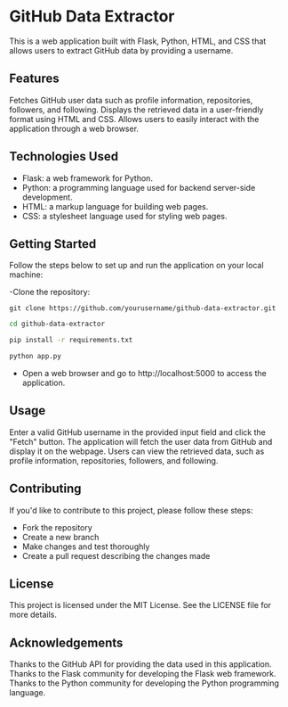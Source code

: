 # GitHub Data Extractor
This is a web application built with Flask, Python, HTML, and CSS that allows users to extract GitHub data by providing a username.

## Features
Fetches GitHub user data such as profile information, repositories, followers, and following.
Displays the retrieved data in a user-friendly format using HTML and CSS.
Allows users to easily interact with the application through a web browser.

## Technologies Used
- Flask: a web framework for Python.
- Python: a programming language used for backend server-side development.
- HTML: a markup language for building web pages.
- CSS: a stylesheet language used for styling web pages.

## Getting Started
Follow the steps below to set up and run the application on your local machine:

-Clone the repository:

```bashCopy code
git clone https://github.com/yourusername/github-data-extractor.git
```

```bash
cd github-data-extractor
```

```bash
pip install -r requirements.txt
```

```bash
python app.py
```

- Open a web browser and go to http://localhost:5000 to access the application.


## Usage
Enter a valid GitHub username in the provided input field and click the "Fetch" button.
The application will fetch the user data from GitHub and display it on the webpage.
Users can view the retrieved data, such as profile information, repositories, followers, and following.

## Contributing
If you'd like to contribute to this project, please follow these steps:

- Fork the repository
- Create a new branch
- Make changes and test thoroughly
-  Create a pull request describing the changes made

## License
This project is licensed under the MIT License. See the LICENSE file for more details.

## Acknowledgements
Thanks to the GitHub API for providing the data used in this application.
Thanks to the Flask community for developing the Flask web framework.
Thanks to the Python community for developing the Python programming language.
